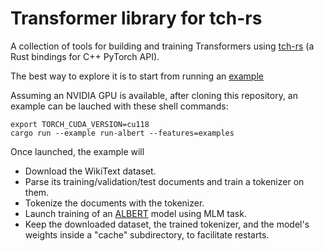 # Transformer library for tch-rs

A collection of tools for building and training Transformers
using [tch-rs](https://github.com/LaurentMazare/tch-rs)
(a Rust bindings for C++ PyTorch API).

The best way to explore it is to start from running an 
[example](./examples/run-albert/main.rs)

Assuming an NVIDIA GPU is available, after cloning this repository,
an example can be lauched with these shell commands:

```shell
export TORCH_CUDA_VERSION=cu118
cargo run --example run-albert --features=examples
```

Once launched, the example will 

* Download the WikiText dataset.
* Parse its training/validation/test documents and train a tokenizer on them.
* Tokenize the documents with the tokenizer.
* Launch training of an [ALBERT](https://arxiv.org/abs/1909.11942) model
  using MLM task.
* Keep the downloaded dataset, the trained tokenizer, and the model's weights
  inside a "cache" subdirectory, to facilitate restarts.
